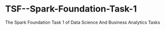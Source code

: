 # TSF--Spark-Foundation-Task-1
The Spark Foundation Task 1 of Data Science And Business Analytics Tasks
